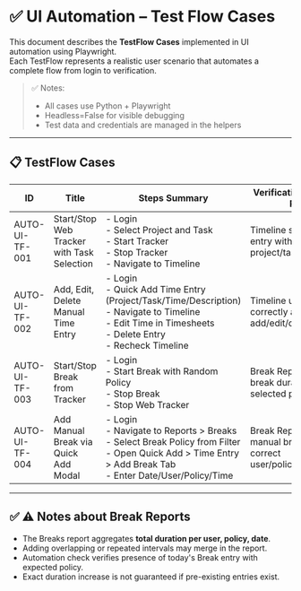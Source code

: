 # ✅ UI Automation – Test Flow Cases

This document describes the **TestFlow Cases** implemented in UI automation using Playwright.  
Each TestFlow represents a realistic user scenario that automates a complete flow from login to verification.

> ✅ Notes:
> - All cases use Python + Playwright
> - Headless=False for visible debugging
> - Test data and credentials are managed in the helpers

---

## 📋 TestFlow Cases

| ID                | Title                                      | Steps Summary                                                                                                                                                             | Verification / Expected Result                                                 |
|--------------------|--------------------------------------------|--------------------------------------------------------------------------------------------------------------------------------------------------------------------------|--------------------------------------------------------------------------------|
| AUTO-UI-TF-001     | Start/Stop Web Tracker with Task Selection | - Login <br> - Select Project and Task <br> - Start Tracker <br> - Stop Tracker <br> - Navigate to Timeline                                                             | Timeline shows new entry with correct project/task and time                    |
| AUTO-UI-TF-002     | Add, Edit, Delete Manual Time Entry        | - Login <br> - Quick Add Time Entry (Project/Task/Time/Description) <br> - Navigate to Timeline <br> - Edit Time in Timesheets <br> - Delete Entry <br> - Recheck Timeline | Timeline updates correctly after add/edit/delete                               |
| AUTO-UI-TF-003     | Start/Stop Break from Tracker              | - Login <br> - Start Break with Random Policy <br> - Stop Break <br> - Stop Web Tracker                                                                                   | Break Report shows new break duration for selected policy and date             |
| AUTO-UI-TF-004     | Add Manual Break via Quick Add Modal       | - Login <br> - Navigate to Reports > Breaks <br> - Select Break Policy from Filter <br> - Open Quick Add > Time Entry > Add Break Tab <br> - Enter Date/User/Policy/Time | Break Report shows new manual break entry with correct user/policy/date/duration |

---

## ✅ ⚠️ Notes about Break Reports

- The Breaks report aggregates **total duration per user, policy, date**.
- Adding overlapping or repeated intervals may merge in the report.
- Automation check verifies presence of today's Break entry with expected policy.
- Exact duration increase is not guaranteed if pre-existing entries exist.